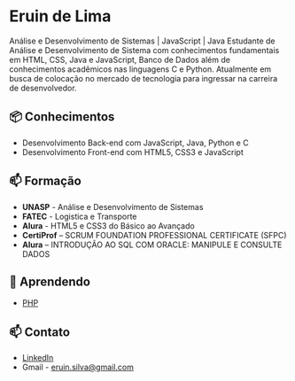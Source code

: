 
# Eruin de Lima
Análise e Desenvolvimento de Sistemas | JavaScript | Java
Estudante de Análise e Desenvolvimento de Sistema com conhecimentos fundamentais em HTML, CSS, Java e JavaScript, Banco de Dados além de conhecimentos acadêmicos nas linguagens C e Python. Atualmente em busca de colocação no mercado de tecnologia para ingressar na carreira de desenvolvedor.


## 📦 Conhecimentos
- Desenvolvimento Back-end com JavaScript, Java, Python e C
- Desenvolvimento Front-end  com HTML5, CSS3 e JavaScript

## 📫 Formação
- **UNASP** - Análise e Desenvolvimento de Sistemas
- **FATEC** - Logistica e Transporte
- **Alura** - HTML5 e CSS3 do Básico ao Avançado
- **CertiProf** – SCRUM FOUNDATION PROFESSIONAL CERTIFICATE (SFPC)
- **Alura** – INTRODUÇÃO AO SQL COM ORACLE: MANIPULE E CONSULTE DADOS


## 🌱 Aprendendo
- [PHP](https://https://www.php.net//)

## 📫 Contato
- [LinkedIn](https://www.linkedin.com/in/eruin-de-lima-silva-176a1a160/)
- Gmail - eruin.silva@gmail.com
